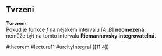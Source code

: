 ## Tvrzeni

**Tvrzení:**  
Pokud je funkce $f$ na nějakém intervalu $[A, B]$ **neomezená**,  
nemůže být na tomto intervalu **Riemannovsky integrovatelná**.




#theorem #lecture11 #urcityIntegral 
[[11.4]]